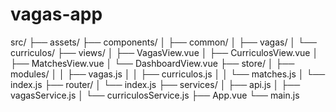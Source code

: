 # vagas-app

src/
├── assets/
├── components/
│   ├── common/
│   ├── vagas/
│   └── curriculos/
├── views/
│   ├── VagasView.vue
│   ├── CurriculosView.vue
│   ├── MatchesView.vue
│   └── DashboardView.vue
├── store/
│   ├── modules/
│   │   ├── vagas.js
│   │   ├── curriculos.js
│   │   └── matches.js
│   └── index.js
├── router/
│   └── index.js
├── services/
│   ├── api.js
│   ├── vagasService.js
│   └── curriculosService.js
├── App.vue
└── main.js

